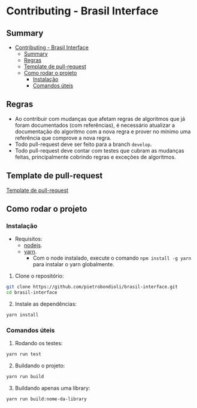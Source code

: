 # Contributing - Brasil Interface

## Summary

- [Contributing - Brasil Interface](#contributing---brasil-interface)
  - [Summary](#summary)
  - [Regras](#regras)
  - [Template de pull-request](#template-de-pull-request)
  - [Como rodar o projeto](#como-rodar-o-projeto)
    - [Instalação](#instalação)
    - [Comandos úteis](#comandos-úteis)

## Regras

- Ao contribuir com mudanças que afetam regras de algoritmos que já foram documentados (com referências), é necessário atualizar a documentação do algoritmo com a nova regra e prover no mínimo uma referência que comprove a nova regra.
- Todo pull-request deve ser feito para a branch `develop`.
- Todo pull-request deve contar com testes que cubram as mudanças feitas, principalmente cobrindo regras e exceções de algoritmos.

## Template de pull-request

[Template de pull-request](./.github/PULL_REQUEST_TEMPLATE.md)

## Como rodar o projeto

### Instalação

- Requisitos:
  - [nodejs](https://nodejs.org/en/).
  - [yarn](https://yarnpkg.com/).
    - Com o node instalado, execute o comando `npm install -g yarn` para instalar o yarn globalmente.

1. Clone o repositório:

```bash
git clone https://github.com/pietrobondioli/brasil-interface.git
cd brasil-interface
```

2. Instale as dependências:

```bash
yarn install
```

### Comandos úteis

1. Rodando os testes:

```bash
yarn run test
```

2. Buildando o projeto:

```bash
yarn run build
```

3. Buildando apenas uma library:

```bash
yarn run build:nome-da-library
```

